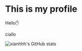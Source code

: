 <!DOCTYPE html>
<html>
<head>
<meta charset="utf-8">
</head>
<body>

<h1>This is my profile</h1>
<p>Hello✋</p>

</body>
</html>
ciallo

![xianhhh's GitHub stats](https://github-readme-stats.vercel.app/api?username=xianhhh)
